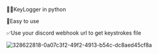 👨‍💻KeyLogger in python 

🤗Easy to use

✅Use your discord webhook url to get keystrokes file

![328622818-0a07c3f2-49f2-4913-b54c-dc8aed45cf8a](https://github.com/user-attachments/assets/f0d76e31-5b68-4336-9607-13fd5346c1c9)
